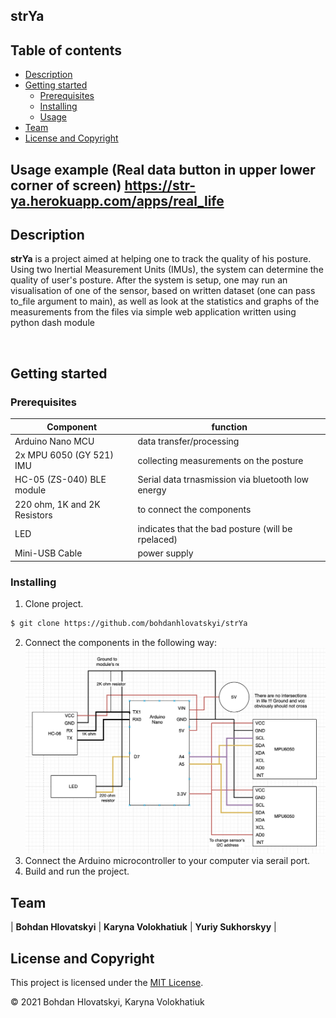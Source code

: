 ## strYa

## Table of contents
 - [Description](#description)
 - [Getting started](#getting-started)
   - [Prerequisites](#prerequisites)
   - [Installing](#installing)
   - [Usage](#usage)
 - [Team](#team)
 - [License and Copyright](license-and-copyright)

## Usage example (Real data button in upper lower corner of screen) https://str-ya.herokuapp.com/apps/real_life

## Description
**strYa** is a project aimed at helping one to track the quality of his posture. Using two Inertial Measurement Units (IMUs), the system can determine the quality of user's posture. After the system is setup, one may run an visualisation of one of the sensor, based on written dataset (one can pass to_file argument to main), as well as look at the statistics and graphs of the measurements from the files via simple web application written using python dash module

<br>

## Getting started

### Prerequisites
| **Component**                 | **function**                            |
|------------------------------	|---------------------------------------	|
| Arduino Nano MCU    	        | data transfer/processing              	|
| 2x MPU 6050 (GY 521) IMU      | collecting measurements on the posture  |
| HC-05 (ZS-040) BLE module     | Serial data trnasmission via bluetooth low energy |
| 220 ohm, 1K and 2K Resistors                 | to connect the components                        |
| LED                           | indicates that the bad posture (will be rpelaced) |
| Mini-USB Cable               	| power supply                           	|

### Installing
  1. Clone project.
  ```bash
  $ git clone https://github.com/bohdanhlovatskyi/strYa  
  ```
  2. Connect the components in the following way: ![Alt text](wiki/schematic.png?raw=true "Title")
  3. Connect the Arduino microcontroller to your computer via serail port.
  4. Build and run the project.

## Team
| **Bohdan Hlovatskyi** | **Karyna Volokhatiuk** | **Yuriy Sukhorskyy** |

## License and Copyright
This project is licensed under the [MIT License](https://choosealicense.com/licenses/mit/).

© 2021 Bohdan Hlovatskyi, Karyna Volokhatiuk

